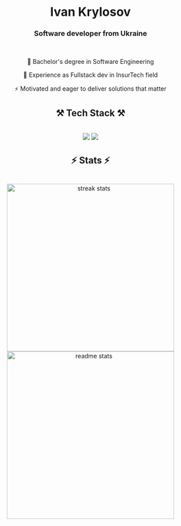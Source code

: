 <!--
**IvanFromOdesa/IvanFromOdesa** is a ✨ _special_ ✨ repository because its `README.md` (this file) appears on your GitHub profile.

Here are some ideas to get you started:

- 🔭 I’m currently working on ...
- 🌱 I’m currently learning ...
- 👯 I’m looking to collaborate on ...
- 🤔 I’m looking for help with ...
- 💬 Ask me about ...
- 📫 How to reach me: ...
- 😄 Pronouns: ...
- ⚡ Fun fact: ...
-->
<h1 align="center">
  Ivan Krylosov
</h1>


<h3 align="center">Software developer from Ukraine</h3>

<br/>

<div align="center">

 🔭 Bachelor's degree in Software Engineering
 
 🌱 Experience as Fullstack dev in InsurTech field
 
 ⚡ Motivated and eager to deliver solutions that matter
 
 </div>

<h2 align="center">⚒️ Tech Stack ⚒️</h2>
<br/>
<div align="center">
    <img src="https://skillicons.dev/icons?i=react,redux,nextjs,bootstrap,mui,html,css,jquery,tailwind,docker,k8s,git" />
    <img src="https://skillicons.dev/icons?i=spring,java,nodejs,javascript,typescript,graphql,redis,mongodb,mysql,postgresql,kafka,aws" /><br>
</div>

<h2 align="center">⚡ Stats ⚡</h2>
<br>
<div align=center>
  <img width=390 src="https://github-readme-streak-stats-salesp07.vercel.app/?user=IvanFromOdesa&count_private=true&theme=react&border_radius=10" alt="streak stats"/>
  <img width=390 src="https://github-readme-stats-salesp07.vercel.app/api?username=IvanFromOdesa&count_private=true&show_icons=true&theme=react&rank_icon=github&border_radius=10" alt="readme stats" />
  <br/>
</div>
